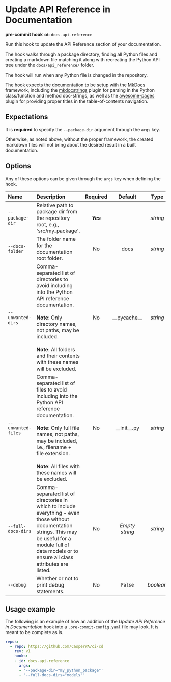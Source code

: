 # Update API Reference in Documentation

**pre-commit hook `id`:** `docs-api-reference`

Run this hook to update the API Reference section of your documentation.

The hook walks through a package directory, finding all Python files and creating a markdown file matching it along with recreating the Python API tree under the `docs/api_reference/` folder.

The hook will run when any Python file is changed in the repository.

The hook expects the documentation to be setup with the [MkDocs](https://www.mkdocs.org) framework, including the [mkdocstrings](https://mkdocstrings.github.io/) plugin for parsing in the Python class/function and method doc-strings, as well as the [awesome-pages](https://github.com/lukasgeiter/mkdocs-awesome-pages-plugin) plugin for providing proper titles in the table-of-contents navigation.

## Expectations

It is **required** to specify the `--package-dir` argument through the `args` key.

Otherwise, as noted above, without the proper framework, the created markdown files will not bring about the desired result in a built documentation.

## Options

Any of these options can be given through the `args` key when defining the hook.

| **Name** | **Description** | **Required** | **Default** | **Type** |
|:--- |:--- |:---:|:---:|:---:|
| `--package-dir` | Relative path to package dir from the repository root, e.g., 'src/my_package'. | **_Yes_** | | _string_ |
| `--docs-folder` | The folder name for the documentation root folder. | No | docs | _string_ |
| `--unwanted-dirs` | Comma-separated list of directories to avoid including into the Python API reference documentation.</br></br>**Note**: Only directory names, not paths, may be included.</br></br>**Note**: All folders and their contents with these names will be excluded. | No | \_\_pycache\_\_ | _string_ |
| `--unwanted-files` | Comma-separated list of files to avoid including into the Python API reference documentation.</br></br>**Note**: Only full file names, not paths, may be included, i.e., filename + file extension.</br></br>**Note**: All files with these names will be excluded. | No | \_\_init\_\_.py | _string_ |
| `--full-docs-dirs` | Comma-separated list of directories in which to include everything - even those without documentation strings. This may be useful for a module full of data models or to ensure all class attributes are listed. | No | _Empty string_ | _string_ |
| `--debug` | Whether or not to print debug statements. | No | `False` | _boolean_ |

## Usage example

The following is an example of how an addition of the _Update API Reference in Documentation_ hook into a `.pre-commit-config.yaml` file may look.
It is meant to be complete as is.

```yaml
repos:
  - repo: https://github.com/CasperWA/ci-cd
    rev: v1
    hooks:
    - id: docs-api-reference
      args:
      - '--package-dir="my_python_package"'
      - '--full-docs-dirs="models"'
```
